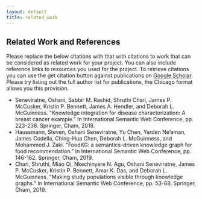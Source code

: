 ```yaml
---
layout: default
title: related_work
---
```


## Related Work and References

<p class="message-highlight">
  Please replace the below citations with that with citations to work that can be considered as related work for your project. You can also include reference links to resources you used for the project. To retrieve citations you can use the get citation button against publications on <a href="https://scholar.google.com">Google Scholar</a>. Please try listing out the full author list for publications, the Chicago format allows you this provision.
</p>

*   Seneviratne, Oshani, Sabbir M. Rashid, Shruthi Chari, James P. McCusker, Kristin P. Bennett, James A. Hendler, and Deborah L. McGuinness. "Knowledge integration for disease characterization: A breast cancer example." In International Semantic Web Conference, pp. 223-238. Springer, Cham, 2018.
*   Haussmann, Steven, Oshani Seneviratne, Yu Chen, Yarden Ne’eman, James Codella, Ching-Hua Chen, Deborah L. McGuinness, and Mohammed J. Zaki. "FoodKG: a semantics-driven knowledge graph for food recommendation." In International Semantic Web Conference, pp. 146-162. Springer, Cham, 2019.
*   Chari, Shruthi, Miao Qi, Nkechinyere N. Agu, Oshani Seneviratne, James P. McCusker, Kristin P. Bennett, Amar K. Das, and Deborah L. McGuinness. "Making study populations visible through knowledge graphs." In International Semantic Web Conference, pp. 53-68. Springer, Cham, 2019.
